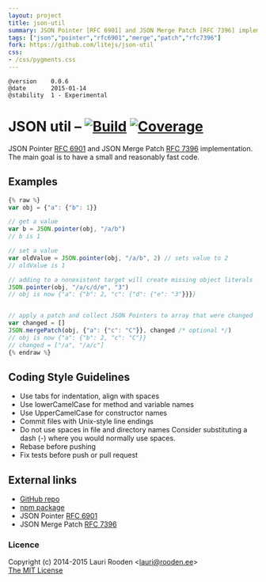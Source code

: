 ```yaml
---
layout: project
title: json-util
summary: JSON Pointer [RFC 6901] and JSON Merge Patch [RFC 7396] implementation
tags: ["json","pointer","rfc6901","merge","patch","rfc7396"]
fork: https://github.com/litejs/json-util
css:
- /css/pygments.css
---
```

[1]: https://secure.travis-ci.org/litejs/json-util.png
[2]: https://travis-ci.org/litejs/json-util
[3]: https://coveralls.io/repos/litejs/json-util/badge.png
[4]: https://coveralls.io/r/litejs/json-util
[npm package]: https://npmjs.org/package/json-util
[GitHub repo]: https://github.com/litejs/json-util
[RFC 6901]: http://tools.ietf.org/html/rfc6901
[RFC 7396]: http://tools.ietf.org/html/rfc7396


    @version    0.0.6
    @date       2015-01-14
    @stability  1 - Experimental


JSON util &ndash; [![Build][1]][2] [![Coverage][3]][4]
=========

JSON Pointer [RFC 6901][] and JSON Merge Patch [RFC 7396][] implementation.
The main goal is to have a small and reasonably fast code.


Examples
--------

```javascript
{% raw %}
var obj = {"a": {"b": 1}}

// get a value
var b = JSON.pointer(obj, "/a/b")
// b is 1

// set a value
var oldValue = JSON.pointer(obj, "/a/b", 2) // sets value to 2
// oldValue is 1

// adding to a nonexistent target will create missing object literals
JSON.pointer(obj, "/a/c/d/e", "3")
// obj is now {"a": {"b": 2, "c": {"d": {"e": "3"}}}}


// apply a patch and collect JSON Pointers to array that were changed
var changed = []
JSON.mergePatch(obj, {"a": {"c": "C"}}, changed /* optional */)
// obj is now {"a": {"b": 2, "c": "C"}}
// changed = ["/a", "/a/c"]
{% endraw %}
```


Coding Style Guidelines
-----------------------

-   Use tabs for indentation, align with spaces
-   Use lowerCamelCase for method and variable names
-   Use UpperCamelCase for constructor names
-   Commit files with Unix-style line endings
-   Do not use spaces in file and directory names
    Consider substituting a dash (-) where you would normally use spaces.
-   Rebase before pushing
-   Fix tests before push or pull request


External links
--------------

-   [GitHub repo][]
-   [npm package][]
-   JSON Pointer [RFC 6901][]
-   JSON Merge Patch [RFC 7396][]


### Licence

Copyright (c) 2014-2015 Lauri Rooden &lt;lauri@rooden.ee&gt;  
[The MIT License](http://lauri.rooden.ee/mit-license.txt)


